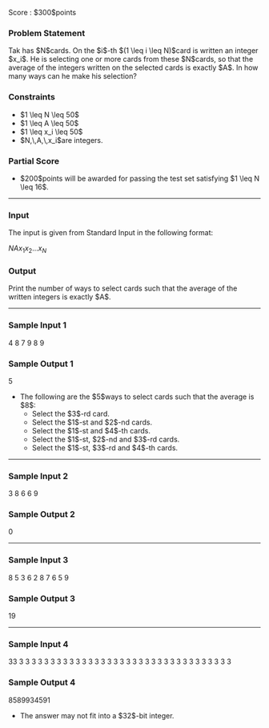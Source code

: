 
<div>

<span>

<span>

<p>
Score : $300$points
</p>

<div>

<section>

### **Problem Statement**

<p>
Tak has $N$cards. On the $i$-th $(1 \leq i \leq N)$card is written an integer $x_i$.
He is selecting one or more cards from these $N$cards, so that the average of the integers written on the selected cards is exactly $A$.
In how many ways can he make his selection?
</p>

</section>

</div>

<div>

<section>

### **Constraints**

<ul>

<li>
$1 \leq N \leq 50$
</li>

<li>
$1 \leq A \leq 50$
</li>

<li>
$1 \leq x_i \leq 50$
</li>

<li>
$N,\,A,\,x_i$are integers.
</li>

</ul>

</section>

</div>

<div>

<section>

### **Partial Score**

<ul>

<li>
$200$points will be awarded for passing the test set satisfying $1 \leq N \leq 16$.
</li>

</ul>

</section>

</div>

---

<div>

<div>

<section>

### **Input**

<p>
The input is given from Standard Input in the following format:
</p>

<div>

$N$$A$$x_1$$x_2$$...$$x_N$
</div>

</section>

</div>

<div>

<section>

### **Output**

<p>
Print the number of ways to select cards such that the average of the written integers is exactly $A$.
</p>

</section>

</div>

</div>

---

<div>

<section>

### **Sample Input 1**

<div>

4 8
7 9 8 9

</div>

</section>

</div>

<div>

<section>

### **Sample Output 1**

<div>

5

</div>

<ul>

<li>
The following are the $5$ways to select cards such that the average is $8$:
<ul>

<li>
Select the $3$-rd card.
</li>

<li>
Select the $1$-st and $2$-nd cards.
</li>

<li>
Select the $1$-st and $4$-th cards.
</li>

<li>
Select the $1$-st, $2$-nd and $3$-rd cards.
</li>

<li>
Select the $1$-st, $3$-rd and $4$-th cards.
</li>

</ul>

</li>

</ul>

</section>

</div>

---

<div>

<section>

### **Sample Input 2**

<div>

3 8
6 6 9

</div>

</section>

</div>

<div>

<section>

### **Sample Output 2**

<div>

0

</div>

</section>

</div>

---

<div>

<section>

### **Sample Input 3**

<div>

8 5
3 6 2 8 7 6 5 9

</div>

</section>

</div>

<div>

<section>

### **Sample Output 3**

<div>

19

</div>

</section>

</div>

---

<div>

<section>

### **Sample Input 4**

<div>

33 3
3 3 3 3 3 3 3 3 3 3 3 3 3 3 3 3 3 3 3 3 3 3 3 3 3 3 3 3 3 3 3 3 3

</div>

</section>

</div>

<div>

<section>

### **Sample Output 4**

<div>

8589934591

</div>

<ul>

<li>
The answer may not fit into a $32$-bit integer.
</li>

</ul>

</section>

</div>

</span>

</span>

</div>
